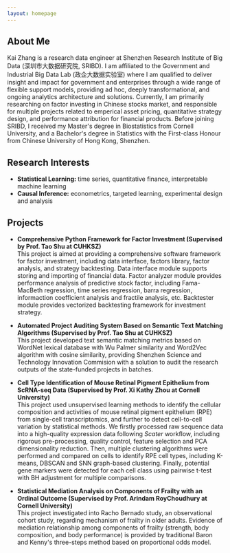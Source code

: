 ```yaml
---
layout: homepage
---
```


## About Me

Kai Zhang is a research data engineer at Shenzhen Research Institute of Big Data (深圳市大数据研究院, SRIBD). I am affiliated to the Government and Industrial Big Data Lab (政企大数据实验室) where I am qualified to deliver insight and impact for government and enterprises through a wide range of flexible support models, providing ad hoc, deeply transformational, and ongoing analytics architecture and solutions. Currently, I am primarily researching on factor investing in Chinese stocks market, and responsible for multiple projects related to emperical asset pricing, quantitative strategy design, and performance attribution for financial products. Before joining SRIBD, I received my Master's degree in Biostatistics from Cornell University, and a Bachelor's degree in Statistics with the First-class Honour from Chinese University of Hong Kong, Shenzhen.

## Research Interests

- **Statistical Learning:** time series, quantitative finance, interpretable machine learning
- **Causal Inference:** econometrics, targeted learning, experimental design and analysis

## Projects

- **Comprehensive Python Framework for Factor Investment (Supervised by Prof. Tao Shu at CUHKSZ)**
  <br>
  This project is aimed at providing a comprehensive software framework for factor investment, including data interface, factors library, factor analysis, and strategy backtesting. Data interface module supports storing and importing of financial data. Factor analyzer module provides performance analysis of predictive stock factor, including Fama-MacBeth regression, time series regression, barra regression, informaction coefficient analysis and fractile analysis, etc. Backtester module provides vectorized backtesting framework for investment strategy. 

- **Automated Project Auditing System Based on Semantic Text Matching Algorithms (Supervised by Prof. Tao Shu at CUHKSZ)**
  <br>
  This project developed text semantic matching metrics based on WordNet lexical database with Wu Palmer similarity and Word2Vec algorithm with cosine similarity, providing
  Shenzhen Science and Technology Innovation Commision with a solution to audit the research outputs of the state-funded projects in batches.

- **Cell Type Identification of Mouse Retinal Pigment Epithelium from ScRNA-seq Data (Supervised by Prof. Xi Kathy Zhou at Cornell University)**
  <br>
  This project used unsupervised learning methods to identify the cellular composition and activities of mouse retinal pigment epithelium (RPE) from
  single-cell transcriptomics, and further to detect cell-to-cell variation by statistical methods. We firstly processed raw sequence data into a high-quality expression data
  following _Scater_ workflow, including rigorous pre-processing, quality control, feature selection and PCA dimensionality reduction. Then, multiple clustering algorithms were
  performed and compared on cells to identify RPE cell types, including K-means, DBSCAN and SNN graph-based clustering. Finally, potential gene markers were detected for each
  cell class using pairwise t-test with BH adjustment for multiple comparisons.

- **Statistical Mediation Analysis on Components of Frailty with an Ordinal Outcome (Supervised by Prof. Arindam RoyChoudhury at Cornell University)**
  <br>
  This project investigated into Racho Bernado study, an observational cohort study, regarding mechanism of frailty in older adults. Evidence of mediation relationship among
  components of frailty (strength, body composition, and body performance) is provided by traditional Baron and Kenny's three-steps method based on proportional odds model.
